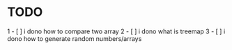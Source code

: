 # TODO

1 - [ ] i dono how to compare two array 
2 - [ ] i dono what is treemap
3 - [ ] i dono how to generate random numbers/arrays
